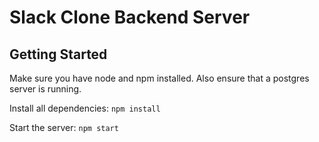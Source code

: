 # Slack Clone Backend Server

## Getting Started

Make sure you have node and npm installed. Also ensure that a postgres server is running.

Install all dependencies: `npm install`

Start the server: `npm start`
